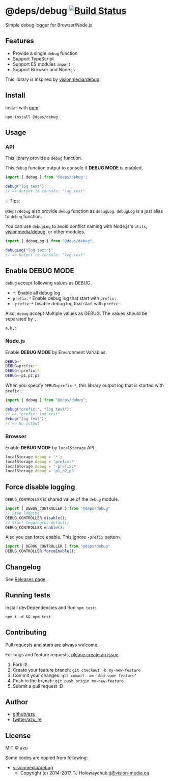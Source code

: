 # @deps/debug [![Build Status](https://travis-ci.org/azu/debug.svg?branch=master)](https://travis-ci.org/azu/debug)

Simple debug logger for Browser/Node.js.

## Features

- Provide a single `debug` function
- Support TypeScript
- Support ES modules `import`
- Support Browser and Node.js

This library is inspired by [visionmedia/debug](https://github.com/visionmedia/debug).

## Install

Install with [npm](https://www.npmjs.com/):

    npm install @deps/debug

## Usage

### API

This library provide a `debug` function.

This `debug` function output to console if **DEBUG MODE** is enabled.

```ts
import { debug } from "@deps/debug";

debug("log text"):
// => Output to console: "log text"
```

:bulb: Tips:

`@deps/debug` also provide `debug` function as `debugLog`.
`debugLog` is a just alias to `debug` function.

You can use `debugLog` to avoid conflict naming with Node.js's `utils`, [visionmedia/debug](https://github.com/visionmedia/debug), or other modules.

```ts
import { debugLog } from "@deps/debug";

debugLog("log text"):
// => Output to console: "log text"
```



## Enable **DEBUG MODE**

`debug` accept following values as DEBUG.

- `*`: Enable all debug log
- `prefix:*` Enable debug log that start with `prefix:`
- `-prefix:*` Disable debug log that start with `prefix:`

Also, `debug` accept Multiple values as DEBUG.
The values should be separated by `,`.

`a,b,c`

### Node.js

Enable **DEBUG MODE** by Environment Variables.

```sh
DEBUG=*
DEBUG=prefix:*
DEBUG=-prefix:*
DEBUG=-p1,p2,p3
```

When you specify `DEBUG=prefix:*`, this library output log that is started with `prefix:`. 

```ts
import { debug } from "@deps/debug";

debug("prefix:", "log text"):
// => "prefix: log text"
debug("log text");
// => No output
```

### Browser

Enable **DEBUG MODE** by `localStorage` API.

```js
localStorage.debug = '*';
localStorage.debug = 'prefix:*'
localStorage.debug = '-prefix:*'
localStorage.debug = 'p1,p2,p3'
```

## Force disable logging

`DEBUG_CONTROLLER` is shared value of the `debug` module.

```ts
import { DEBUG_CONTROLLER } from "@deps/debug"
// Stop logging
DEBUG_CONTROLLER.disable();
// Start logging(by default)
DEBUG_CONTROLLER.enable();
```

Also you can force enable. This ignore `-prefix` pattern.

```ts
import { DEBUG_CONTROLLER } from "@deps/debug"
DEBUG_CONTROLLER.forceEnable();
```

## Changelog

See [Releases page](https://github.com/azu/debug/releases).

## Running tests

Install devDependencies and Run `npm test`:

    npm i -d && npm test

## Contributing

Pull requests and stars are always welcome.

For bugs and feature requests, [please create an issue](https://github.com/azu/debug/issues).

1. Fork it!
2. Create your feature branch: `git checkout -b my-new-feature`
3. Commit your changes: `git commit -am 'Add some feature'`
4. Push to the branch: `git push origin my-new-feature`
5. Submit a pull request :D

## Author

- [github/azu](https://github.com/azu)
- [twitter/azu_re](https://twitter.com/azu_re)

## License

MIT © azu

Some codes are copied from following:

- [visionmedia/debug](https://github.com/visionmedia/debug)
    - Copyright (c) 2014-2017 TJ Holowaychuk <tj@vision-media.ca>
